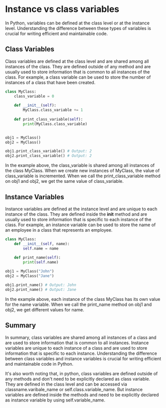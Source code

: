 # Instance vs class variables
In Python, variables can be defined at the class level or at the instance level. Understanding the difference between these types of variables is crucial for writing efficient and maintainable code.

## Class Variables
Class variables are defined at the class level and are shared among all instances of the class. They are defined outside of any method and are usually used to store information that is common to all instances of the class. For example, a class variable can be used to store the number of instances of a class that have been created.
```python
class MyClass:
    class_variable = 0
    
    def __init__(self):
        MyClass.class_variable += 1
        
    def print_class_variable(self):
        print(MyClass.class_variable)
        

obj1 = MyClass()
obj2 = MyClass()

obj1.print_class_variable() # Output: 2
obj2.print_class_variable() # Output: 2

```

In the example above, the class_variable is shared among all instances of the class MyClass. When we create new instances of MyClass, the value of class_variable is incremented. When we call the print_class_variable method on obj1 and obj2, we get the same value of class_variable.

## Instance Variables
Instance variables are defined at the instance level and are unique to each instance of the class. They are defined inside the __init__ method and are usually used to store information that is specific to each instance of the class. For example, an instance variable can be used to store the name of an employee in a class that represents an employee.
```python
class MyClass:
    def __init__(self, name):
        self.name = name
        
    def print_name(self):
        print(self.name)

obj1 = MyClass("John")
obj2 = MyClass("Jane")

obj1.print_name() # Output: John
obj2.print_name() # Output: Jane
```

In the example above, each instance of the class MyClass has its own value for the name variable. When we call the print_name method on obj1 and obj2, we get different values for name.

## Summary
In summary, class variables are shared among all instances of a class and are used to store information that is common to all instances. Instance variables are unique to each instance of a class and are used to store information that is specific to each instance. Understanding the difference between class variables and instance variables is crucial for writing efficient and maintainable code in Python.

It's also worth noting that, in python, class variables are defined outside of any methods and don't need to be explicitly declared as class variable. They are defined in the class level and can be accessed via classname.varibale_name or self.class.variable_name. But instance variables are defined inside the methods and need to be explicitly declared as instance variable by using self.variable_name.